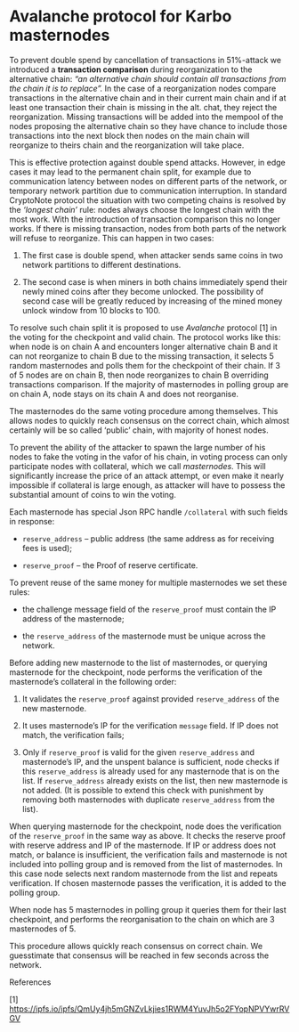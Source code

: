 
# Avalanche protocol for Karbo masternodes

To prevent double spend by cancellation of transactions in 51%-attack we introduced a **transaction comparison** during reorganization to the alternative chain: *“an alternative chain should contain all transactions from the chain it is to replace”.* In the case of a reorganization nodes compare transactions in the alternative chain and in their current main chain and if at least one transaction their chain is missing in the alt. chat, they reject the reorganization. Missing transactions will be added into the mempool of the nodes proposing the alternative chain so they have chance to include those transactions into the next block then nodes on the main chain will reorganize to theirs chain and the reorganization will take place.



This is effective protection against double spend attacks. However, in edge cases it may lead to the permanent chain split, for example due to communication latency between nodes on different parts of the network, or temporary network partition due to communication interruption. In standard CryptoNote protocol the situation with two competing chains is resolved by the *‘longest chain’* rule: nodes always choose the longest chain with the most work. With the introduction of transaction comparison this no longer works. If there is missing transaction, nodes from both parts of the network will refuse to reorganize. This can happen in two cases:

1.  The first case is double spend, when attacker sends same coins in two network partitions to different destinations.
    
2.  The second case is when miners in both chains immediately spend their newly mined coins after they become unlocked. The possibility of second case will be greatly reduced by increasing of the mined money unlock window from 10 blocks to 100.
    
 

To resolve such chain split it is proposed to use *Avalanche* protocol [1] in the voting for the checkpoint and valid chain. The protocol works like this: when node is on chain A and encounters longer alternative chain B and it can not reorganize to chain B due to the missing transaction, it selects 5 random masternodes and polls them for the checkpoint of their chain. If 3 of 5 nodes are on chain B, then node reorganizes to chain B overriding transactions comparison. If the majority of masternodes in polling group are on chain A, node stays on its chain A and does not reorganise.



The masternodes do the same voting procedure among themselves. This allows nodes to quickly reach consensus on the correct chain, which almost certainly will be so called ‘public’ chain, with majority of honest nodes.



To prevent the ability of the attacker to spawn the large number of his nodes to fake the voting in the vafor of his chain, in voting process can only participate nodes with collateral, which we call *masternodes*. This will significantly increase the price of an attack attempt, or even make it nearly impossible if collateral is large enough, as attacker will have to possess the substantial amount of coins to win the voting.



Each masternode has special Json RPC handle `/collateral` with such fields in response:

-   `reserve_address` – public address (the same address as for receiving fees is used);
    
-   `reserve_proof` – the Proof of reserve certificate.
    


To prevent reuse of the same money for multiple masternodes we set these rules:

-   the challenge message field of the `reserve_proof` must contain the IP address of the masternode;
    
-   the `reserve_address` of the masternode must be unique across the network.
    


Before adding new masternode to the list of masternodes, or querying masternode for the checkpoint, node performs the verification of the masternode’s collateral in the following order:

1.  It validates the `reserve_proof` against provided `reserve_address` of the new masternode.
    
2.  It uses masternode’s IP for the verification `message` field. If IP does not match, the verification fails;
    
3.  Only if `reserve_proof` is valid for the given `reserve_address` and masternode’s IP, and the unspent balance is sufficient, node checks if this `reserve_address` is already used for any masternode that is on the list. If `reserve_address` already exists on the list, then new masternode is not added. (It is possible to extend this check with punishment by removing both masternodes with duplicate `reserve_address` from the list).
    


When querying masternode for the checkpoint, node does the verification of the `reserve_proof` in the same way as above. It checks the reserve proof with reserve address and IP of the masternode. If IP or address does not match, or balance is insufficient, the verification fails and masternode is not included into polling group and is removed from the list of masternodes. In this case node selects next random masternode from the list and repeats verification. If chosen masternode passes the verification, it is added to the polling group.



When node has 5 masternodes in polling group it queries them for their last checkpoint, and performs the reorganisation to the chain on which are 3 masternodes of 5.



This procedure allows quickly reach consensus on correct chain. We guesstimate that consensus will be reached in few seconds across the network.




References


[1] https://ipfs.io/ipfs/QmUy4jh5mGNZvLkjies1RWM4YuvJh5o2FYopNPVYwrRVGV
